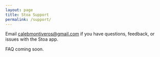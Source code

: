 ```yaml
---
layout: page
title: Stoa Support
permalink: /support/
---
```


Email calebmontiveros@gmail.com if you have questions, feedback, or issues with the Stoa app. 

FAQ coming soon. 